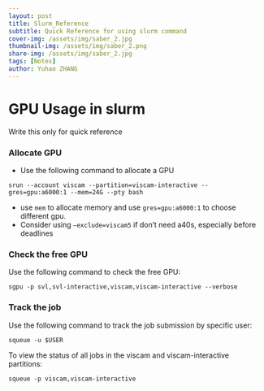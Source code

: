 ```yaml
---
layout: post
title: Slurm_Reference
subtitle: Quick Reference for using slurm command
cover-img: /assets/img/saber_2.jpg
thumbnail-img: /assets/img/saber_2.png
share-img: /assets/img/saber_2.jpg
tags: [Notes]
author: Yuhao ZHANG
---
```


# GPU Usage in slurm  
Write this only for quick reference  

### Allocate GPU   
- Use the following command to allocate a GPU
```
srun --account viscam --partition=viscam-interactive --gres=gpu:a6000:1 --mem=24G --pty bash
```
- use ```mem``` to allocate memory and use ```gres=gpu:a6000:1``` to choose different gpu.    
- Consider using ``` –exclude=viscam5 ``` if don’t need a40s, especially before deadlines 
### Check the free GPU
Use the following command to check the free GPU:    
```
sgpu -p svl,svl-interactive,viscam,viscam-interactive --verbose
```

### Track the job
Use the following command to track the job submission by specific user:  
```
squeue -u $USER   
```
To view the status of all jobs in the viscam and viscam-interactive partitions:   
```
squeue -p viscam,viscam-interactive
```